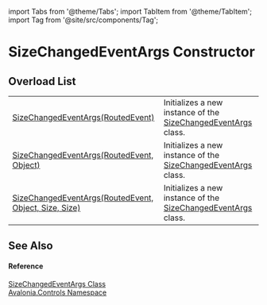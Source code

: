 import Tabs from '@theme/Tabs'; 
import TabItem from '@theme/TabItem'; 
import Tag from '@site/src/components/Tag'; 

# SizeChangedEventArgs Constructor


## Overload List
<table>
<tr>
<td><a href="M_Avalonia_Controls_SizeChangedEventArgs__ctor_2">SizeChangedEventArgs(RoutedEvent)</a></td>
<td>Initializes a new instance of the <a href="T_Avalonia_Controls_SizeChangedEventArgs">SizeChangedEventArgs</a> class.</td>
</tr>
<tr>
<td><a href="M_Avalonia_Controls_SizeChangedEventArgs__ctor_1">SizeChangedEventArgs(RoutedEvent, Object)</a></td>
<td>Initializes a new instance of the <a href="T_Avalonia_Controls_SizeChangedEventArgs">SizeChangedEventArgs</a> class.</td>
</tr>
<tr>
<td><a href="M_Avalonia_Controls_SizeChangedEventArgs__ctor">SizeChangedEventArgs(RoutedEvent, Object, Size, Size)</a></td>
<td>Initializes a new instance of the <a href="T_Avalonia_Controls_SizeChangedEventArgs">SizeChangedEventArgs</a> class.</td>
</tr>
</table>

## See Also


#### Reference
<a href="T_Avalonia_Controls_SizeChangedEventArgs">SizeChangedEventArgs Class</a>  
<a href="N_Avalonia_Controls">Avalonia.Controls Namespace</a>  
